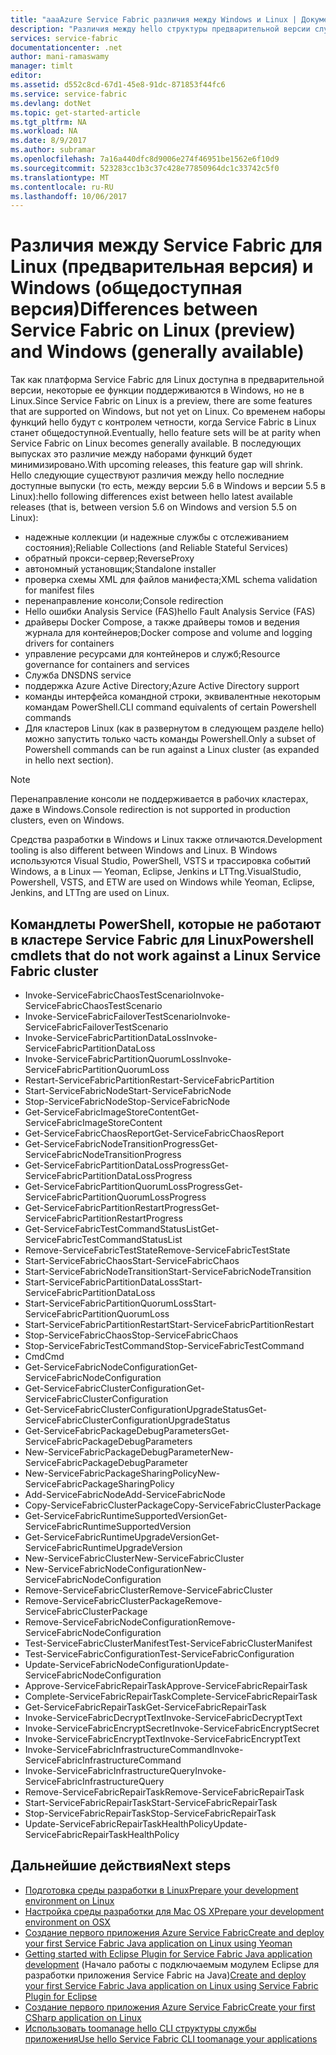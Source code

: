 ```yaml
---
title: "aaaAzure Service Fabric различия между Windows и Linux | Документы Microsoft"
description: "Различия между hello структуры предварительной версии службы Azure для Linux и Azure Service Fabric на Windows."
services: service-fabric
documentationcenter: .net
author: mani-ramaswamy
manager: timlt
editor: 
ms.assetid: d552c8cd-67d1-45e8-91dc-871853f44fc6
ms.service: service-fabric
ms.devlang: dotNet
ms.topic: get-started-article
ms.tgt_pltfrm: NA
ms.workload: NA
ms.date: 8/9/2017
ms.author: subramar
ms.openlocfilehash: 7a16a440dfc8d9006e274f46951be1562e6f10d9
ms.sourcegitcommit: 523283cc1b3c37c428e77850964dc1c33742c5f0
ms.translationtype: MT
ms.contentlocale: ru-RU
ms.lasthandoff: 10/06/2017
---
```

# <a name="differences-between-service-fabric-on-linux-preview-and-windows-generally-available"></a><span data-ttu-id="c61c1-103">Различия между Service Fabric для Linux (предварительная версия) и Windows (общедоступная версия)</span><span class="sxs-lookup"><span data-stu-id="c61c1-103">Differences between Service Fabric on Linux (preview) and Windows (generally available)</span></span>

<span data-ttu-id="c61c1-104">Так как платформа Service Fabric для Linux доступна в предварительной версии, некоторые ее функции поддерживаются в Windows, но не в Linux.</span><span class="sxs-lookup"><span data-stu-id="c61c1-104">Since Service Fabric on Linux is a preview, there are some features that are supported on Windows, but not yet on Linux.</span></span> <span data-ttu-id="c61c1-105">Со временем наборы функций hello будут с контролем четности, когда Service Fabric в Linux станет общедоступной.</span><span class="sxs-lookup"><span data-stu-id="c61c1-105">Eventually, hello feature sets will be at parity when Service Fabric on Linux becomes generally available.</span></span> <span data-ttu-id="c61c1-106">В последующих выпусках это различие между наборами функций будет минимизировано.</span><span class="sxs-lookup"><span data-stu-id="c61c1-106">With upcoming releases, this feature gap will shrink.</span></span> <span data-ttu-id="c61c1-107">Hello следующие существуют различия между hello последние доступные выпуски (то есть, между версии 5.6 в Windows и версии 5.5 в Linux):</span><span class="sxs-lookup"><span data-stu-id="c61c1-107">hello following differences exist between hello latest available releases (that is, between version 5.6 on Windows and version 5.5 on Linux):</span></span> 

* <span data-ttu-id="c61c1-108">надежные коллекции (и надежные службы с отслеживанием состояния);</span><span class="sxs-lookup"><span data-stu-id="c61c1-108">Reliable Collections (and Reliable Stateful Services)</span></span> 
* <span data-ttu-id="c61c1-109">обратный прокси-сервер;</span><span class="sxs-lookup"><span data-stu-id="c61c1-109">ReverseProxy</span></span> 
* <span data-ttu-id="c61c1-110">автономный установщик;</span><span class="sxs-lookup"><span data-stu-id="c61c1-110">Standalone installer</span></span> 
* <span data-ttu-id="c61c1-111">проверка схемы XML для файлов манифеста;</span><span class="sxs-lookup"><span data-stu-id="c61c1-111">XML schema validation for manifest files</span></span> 
* <span data-ttu-id="c61c1-112">перенаправление консоли;</span><span class="sxs-lookup"><span data-stu-id="c61c1-112">Console redirection</span></span> 
* <span data-ttu-id="c61c1-113">Hello ошибки Analysis Service (FAS)</span><span class="sxs-lookup"><span data-stu-id="c61c1-113">hello Fault Analysis Service (FAS)</span></span>
* <span data-ttu-id="c61c1-114">драйверы Docker Compose, а также драйверы томов и ведения журнала для контейнеров;</span><span class="sxs-lookup"><span data-stu-id="c61c1-114">Docker compose and volume and logging drivers for containers</span></span> 
* <span data-ttu-id="c61c1-115">управление ресурсами для контейнеров и служб;</span><span class="sxs-lookup"><span data-stu-id="c61c1-115">Resource governance for containers and services</span></span> 
* <span data-ttu-id="c61c1-116">Служба DNS</span><span class="sxs-lookup"><span data-stu-id="c61c1-116">DNS service</span></span>
* <span data-ttu-id="c61c1-117">поддержка Azure Active Directory;</span><span class="sxs-lookup"><span data-stu-id="c61c1-117">Azure Active Directory support</span></span>
* <span data-ttu-id="c61c1-118">команды интерфейса командной строки, эквивалентные некоторым командам PowerShell.</span><span class="sxs-lookup"><span data-stu-id="c61c1-118">CLI command equivalents of certain Powershell commands</span></span> 
* <span data-ttu-id="c61c1-119">Для кластеров Linux (как в развернутом в следующем разделе hello) можно запустить только часть команды Powershell.</span><span class="sxs-lookup"><span data-stu-id="c61c1-119">Only a subset of Powershell commands can be run against a Linux cluster (as expanded in hello next section).</span></span>

>[!NOTE]
><span data-ttu-id="c61c1-120">Перенаправление консоли не поддерживается в рабочих кластерах, даже в Windows.</span><span class="sxs-lookup"><span data-stu-id="c61c1-120">Console redirection is not supported in production clusters, even on Windows.</span></span>

<span data-ttu-id="c61c1-121">Средства разработки в Windows и Linux также отличаются.</span><span class="sxs-lookup"><span data-stu-id="c61c1-121">Development tooling is also different between Windows and Linux.</span></span> <span data-ttu-id="c61c1-122">В Windows используются Visual Studio, PowerShell, VSTS и трассировка событий Windows, а в Linux — Yeoman, Eclipse, Jenkins и LTTng.</span><span class="sxs-lookup"><span data-stu-id="c61c1-122">VisualStudio, Powershell, VSTS, and ETW are used on Windows while Yeoman, Eclipse, Jenkins, and LTTng are used on Linux.</span></span>

## <a name="powershell-cmdlets-that-do-not-work-against-a-linux-service-fabric-cluster"></a><span data-ttu-id="c61c1-123">Командлеты PowerShell, которые не работают в кластере Service Fabric для Linux</span><span class="sxs-lookup"><span data-stu-id="c61c1-123">Powershell cmdlets that do not work against a Linux Service Fabric cluster</span></span>

* <span data-ttu-id="c61c1-124">Invoke-ServiceFabricChaosTestScenario</span><span class="sxs-lookup"><span data-stu-id="c61c1-124">Invoke-ServiceFabricChaosTestScenario</span></span>
* <span data-ttu-id="c61c1-125">Invoke-ServiceFabricFailoverTestScenario</span><span class="sxs-lookup"><span data-stu-id="c61c1-125">Invoke-ServiceFabricFailoverTestScenario</span></span>
* <span data-ttu-id="c61c1-126">Invoke-ServiceFabricPartitionDataLoss</span><span class="sxs-lookup"><span data-stu-id="c61c1-126">Invoke-ServiceFabricPartitionDataLoss</span></span>
* <span data-ttu-id="c61c1-127">Invoke-ServiceFabricPartitionQuorumLoss</span><span class="sxs-lookup"><span data-stu-id="c61c1-127">Invoke-ServiceFabricPartitionQuorumLoss</span></span>
* <span data-ttu-id="c61c1-128">Restart-ServiceFabricPartition</span><span class="sxs-lookup"><span data-stu-id="c61c1-128">Restart-ServiceFabricPartition</span></span>
* <span data-ttu-id="c61c1-129">Start-ServiceFabricNode</span><span class="sxs-lookup"><span data-stu-id="c61c1-129">Start-ServiceFabricNode</span></span>
* <span data-ttu-id="c61c1-130">Stop-ServiceFabricNode</span><span class="sxs-lookup"><span data-stu-id="c61c1-130">Stop-ServiceFabricNode</span></span>
* <span data-ttu-id="c61c1-131">Get-ServiceFabricImageStoreContent</span><span class="sxs-lookup"><span data-stu-id="c61c1-131">Get-ServiceFabricImageStoreContent</span></span>
* <span data-ttu-id="c61c1-132">Get-ServiceFabricChaosReport</span><span class="sxs-lookup"><span data-stu-id="c61c1-132">Get-ServiceFabricChaosReport</span></span>
* <span data-ttu-id="c61c1-133">Get-ServiceFabricNodeTransitionProgress</span><span class="sxs-lookup"><span data-stu-id="c61c1-133">Get-ServiceFabricNodeTransitionProgress</span></span>
* <span data-ttu-id="c61c1-134">Get-ServiceFabricPartitionDataLossProgress</span><span class="sxs-lookup"><span data-stu-id="c61c1-134">Get-ServiceFabricPartitionDataLossProgress</span></span>
* <span data-ttu-id="c61c1-135">Get-ServiceFabricPartitionQuorumLossProgress</span><span class="sxs-lookup"><span data-stu-id="c61c1-135">Get-ServiceFabricPartitionQuorumLossProgress</span></span>
* <span data-ttu-id="c61c1-136">Get-ServiceFabricPartitionRestartProgress</span><span class="sxs-lookup"><span data-stu-id="c61c1-136">Get-ServiceFabricPartitionRestartProgress</span></span>
* <span data-ttu-id="c61c1-137">Get-ServiceFabricTestCommandStatusList</span><span class="sxs-lookup"><span data-stu-id="c61c1-137">Get-ServiceFabricTestCommandStatusList</span></span>
* <span data-ttu-id="c61c1-138">Remove-ServiceFabricTestState</span><span class="sxs-lookup"><span data-stu-id="c61c1-138">Remove-ServiceFabricTestState</span></span>
* <span data-ttu-id="c61c1-139">Start-ServiceFabricChaos</span><span class="sxs-lookup"><span data-stu-id="c61c1-139">Start-ServiceFabricChaos</span></span>
* <span data-ttu-id="c61c1-140">Start-ServiceFabricNodeTransition</span><span class="sxs-lookup"><span data-stu-id="c61c1-140">Start-ServiceFabricNodeTransition</span></span>
* <span data-ttu-id="c61c1-141">Start-ServiceFabricPartitionDataLoss</span><span class="sxs-lookup"><span data-stu-id="c61c1-141">Start-ServiceFabricPartitionDataLoss</span></span>
* <span data-ttu-id="c61c1-142">Start-ServiceFabricPartitionQuorumLoss</span><span class="sxs-lookup"><span data-stu-id="c61c1-142">Start-ServiceFabricPartitionQuorumLoss</span></span>
* <span data-ttu-id="c61c1-143">Start-ServiceFabricPartitionRestart</span><span class="sxs-lookup"><span data-stu-id="c61c1-143">Start-ServiceFabricPartitionRestart</span></span>
* <span data-ttu-id="c61c1-144">Stop-ServiceFabricChaos</span><span class="sxs-lookup"><span data-stu-id="c61c1-144">Stop-ServiceFabricChaos</span></span>
* <span data-ttu-id="c61c1-145">Stop-ServiceFabricTestCommand</span><span class="sxs-lookup"><span data-stu-id="c61c1-145">Stop-ServiceFabricTestCommand</span></span>
* <span data-ttu-id="c61c1-146">Cmd</span><span class="sxs-lookup"><span data-stu-id="c61c1-146">Cmd</span></span>
* <span data-ttu-id="c61c1-147">Get-ServiceFabricNodeConfiguration</span><span class="sxs-lookup"><span data-stu-id="c61c1-147">Get-ServiceFabricNodeConfiguration</span></span>
* <span data-ttu-id="c61c1-148">Get-ServiceFabricClusterConfiguration</span><span class="sxs-lookup"><span data-stu-id="c61c1-148">Get-ServiceFabricClusterConfiguration</span></span>
* <span data-ttu-id="c61c1-149">Get-ServiceFabricClusterConfigurationUpgradeStatus</span><span class="sxs-lookup"><span data-stu-id="c61c1-149">Get-ServiceFabricClusterConfigurationUpgradeStatus</span></span>
* <span data-ttu-id="c61c1-150">Get-ServiceFabricPackageDebugParameters</span><span class="sxs-lookup"><span data-stu-id="c61c1-150">Get-ServiceFabricPackageDebugParameters</span></span>
* <span data-ttu-id="c61c1-151">New-ServiceFabricPackageDebugParameter</span><span class="sxs-lookup"><span data-stu-id="c61c1-151">New-ServiceFabricPackageDebugParameter</span></span>
* <span data-ttu-id="c61c1-152">New-ServiceFabricPackageSharingPolicy</span><span class="sxs-lookup"><span data-stu-id="c61c1-152">New-ServiceFabricPackageSharingPolicy</span></span>
* <span data-ttu-id="c61c1-153">Add-ServiceFabricNode</span><span class="sxs-lookup"><span data-stu-id="c61c1-153">Add-ServiceFabricNode</span></span>
* <span data-ttu-id="c61c1-154">Copy-ServiceFabricClusterPackage</span><span class="sxs-lookup"><span data-stu-id="c61c1-154">Copy-ServiceFabricClusterPackage</span></span>
* <span data-ttu-id="c61c1-155">Get-ServiceFabricRuntimeSupportedVersion</span><span class="sxs-lookup"><span data-stu-id="c61c1-155">Get-ServiceFabricRuntimeSupportedVersion</span></span>
* <span data-ttu-id="c61c1-156">Get-ServiceFabricRuntimeUpgradeVersion</span><span class="sxs-lookup"><span data-stu-id="c61c1-156">Get-ServiceFabricRuntimeUpgradeVersion</span></span>
* <span data-ttu-id="c61c1-157">New-ServiceFabricCluster</span><span class="sxs-lookup"><span data-stu-id="c61c1-157">New-ServiceFabricCluster</span></span>
* <span data-ttu-id="c61c1-158">New-ServiceFabricNodeConfiguration</span><span class="sxs-lookup"><span data-stu-id="c61c1-158">New-ServiceFabricNodeConfiguration</span></span>
* <span data-ttu-id="c61c1-159">Remove-ServiceFabricCluster</span><span class="sxs-lookup"><span data-stu-id="c61c1-159">Remove-ServiceFabricCluster</span></span>
* <span data-ttu-id="c61c1-160">Remove-ServiceFabricClusterPackage</span><span class="sxs-lookup"><span data-stu-id="c61c1-160">Remove-ServiceFabricClusterPackage</span></span>
* <span data-ttu-id="c61c1-161">Remove-ServiceFabricNodeConfiguration</span><span class="sxs-lookup"><span data-stu-id="c61c1-161">Remove-ServiceFabricNodeConfiguration</span></span>
* <span data-ttu-id="c61c1-162">Test-ServiceFabricClusterManifest</span><span class="sxs-lookup"><span data-stu-id="c61c1-162">Test-ServiceFabricClusterManifest</span></span>
* <span data-ttu-id="c61c1-163">Test-ServiceFabricConfiguration</span><span class="sxs-lookup"><span data-stu-id="c61c1-163">Test-ServiceFabricConfiguration</span></span>
* <span data-ttu-id="c61c1-164">Update-ServiceFabricNodeConfiguration</span><span class="sxs-lookup"><span data-stu-id="c61c1-164">Update-ServiceFabricNodeConfiguration</span></span>
* <span data-ttu-id="c61c1-165">Approve-ServiceFabricRepairTask</span><span class="sxs-lookup"><span data-stu-id="c61c1-165">Approve-ServiceFabricRepairTask</span></span>
* <span data-ttu-id="c61c1-166">Complete-ServiceFabricRepairTask</span><span class="sxs-lookup"><span data-stu-id="c61c1-166">Complete-ServiceFabricRepairTask</span></span>
* <span data-ttu-id="c61c1-167">Get-ServiceFabricRepairTask</span><span class="sxs-lookup"><span data-stu-id="c61c1-167">Get-ServiceFabricRepairTask</span></span>
* <span data-ttu-id="c61c1-168">Invoke-ServiceFabricDecryptText</span><span class="sxs-lookup"><span data-stu-id="c61c1-168">Invoke-ServiceFabricDecryptText</span></span>
* <span data-ttu-id="c61c1-169">Invoke-ServiceFabricEncryptSecret</span><span class="sxs-lookup"><span data-stu-id="c61c1-169">Invoke-ServiceFabricEncryptSecret</span></span>
* <span data-ttu-id="c61c1-170">Invoke-ServiceFabricEncryptText</span><span class="sxs-lookup"><span data-stu-id="c61c1-170">Invoke-ServiceFabricEncryptText</span></span>
* <span data-ttu-id="c61c1-171">Invoke-ServiceFabricInfrastructureCommand</span><span class="sxs-lookup"><span data-stu-id="c61c1-171">Invoke-ServiceFabricInfrastructureCommand</span></span>
* <span data-ttu-id="c61c1-172">Invoke-ServiceFabricInfrastructureQuery</span><span class="sxs-lookup"><span data-stu-id="c61c1-172">Invoke-ServiceFabricInfrastructureQuery</span></span>
* <span data-ttu-id="c61c1-173">Remove-ServiceFabricRepairTask</span><span class="sxs-lookup"><span data-stu-id="c61c1-173">Remove-ServiceFabricRepairTask</span></span>
* <span data-ttu-id="c61c1-174">Start-ServiceFabricRepairTask</span><span class="sxs-lookup"><span data-stu-id="c61c1-174">Start-ServiceFabricRepairTask</span></span>
* <span data-ttu-id="c61c1-175">Stop-ServiceFabricRepairTask</span><span class="sxs-lookup"><span data-stu-id="c61c1-175">Stop-ServiceFabricRepairTask</span></span>
* <span data-ttu-id="c61c1-176">Update-ServiceFabricRepairTaskHealthPolicy</span><span class="sxs-lookup"><span data-stu-id="c61c1-176">Update-ServiceFabricRepairTaskHealthPolicy</span></span>



## <a name="next-steps"></a><span data-ttu-id="c61c1-177">Дальнейшие действия</span><span class="sxs-lookup"><span data-stu-id="c61c1-177">Next steps</span></span>
* [<span data-ttu-id="c61c1-178">Подготовка среды разработки в Linux</span><span class="sxs-lookup"><span data-stu-id="c61c1-178">Prepare your development environment on Linux</span></span>](service-fabric-get-started-linux.md)
* [<span data-ttu-id="c61c1-179">Настройка среды разработки для Mac OS X</span><span class="sxs-lookup"><span data-stu-id="c61c1-179">Prepare your development environment on OSX</span></span>](service-fabric-get-started-mac.md)
* [<span data-ttu-id="c61c1-180">Создание первого приложения Azure Service Fabric</span><span class="sxs-lookup"><span data-stu-id="c61c1-180">Create and deploy your first Service Fabric Java application on Linux using Yeoman</span></span>](service-fabric-create-your-first-linux-application-with-java.md)
* <span data-ttu-id="c61c1-181">[Getting started with Eclipse Plugin for Service Fabric Java application development](service-fabric-get-started-eclipse.md) (Начало работы с подключаемым модулем Eclipse для разработки приложения Service Fabric на Java)</span><span class="sxs-lookup"><span data-stu-id="c61c1-181">[Create and deploy your first Service Fabric Java application on Linux using Service Fabric Plugin for Eclipse](service-fabric-get-started-eclipse.md)</span></span>
* [<span data-ttu-id="c61c1-182">Создание первого приложения Azure Service Fabric</span><span class="sxs-lookup"><span data-stu-id="c61c1-182">Create your first CSharp application on Linux</span></span>](service-fabric-create-your-first-linux-application-with-csharp.md)
* [<span data-ttu-id="c61c1-183">Использовать toomanage hello CLI структуры службы приложения</span><span class="sxs-lookup"><span data-stu-id="c61c1-183">Use hello Service Fabric CLI toomanage your applications</span></span>](service-fabric-application-lifecycle-sfctl.md)
